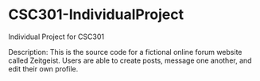 # CSC301-IndividualProject
Individual Project for CSC301

Description:  This is the source code for a fictional online forum website called Zeitgeist. Users are able to create posts, message one another, and edit their own profile. 

